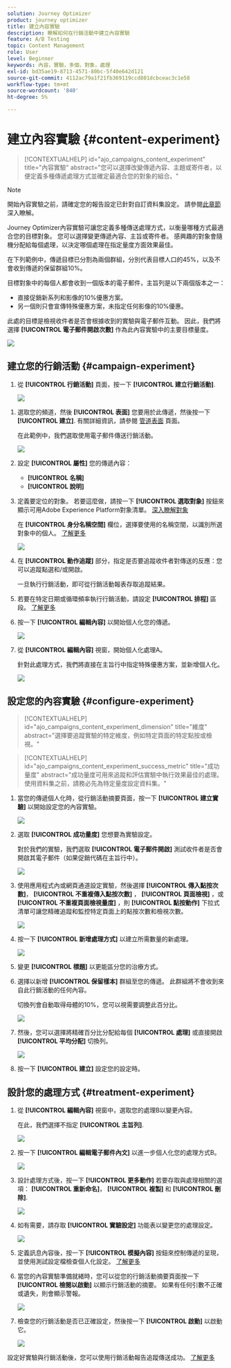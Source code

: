 ```yaml
---
solution: Journey Optimizer
product: journey optimizer
title: 建立內容實驗
description: 瞭解如何在行銷活動中建立內容實驗
feature: A/B Testing
topic: Content Management
role: User
level: Beginner
keywords: 內容，實驗，多個，對象，處理
exl-id: bd35ae19-8713-4571-80bc-5f40e642d121
source-git-commit: 4112ac79a1f21fb369119ccd801dcbceac3c1e58
workflow-type: tm+mt
source-wordcount: '840'
ht-degree: 5%

---
```


# 建立內容實驗 {#content-experiment}

>[!CONTEXTUALHELP]
>id="ajo_campaigns_content_experiment"
>title="內容實驗"
>abstract="您可以選擇改變傳遞內容、主題或寄件者，以便定義多種傳遞處理方式並確定最適合您的對象的組合。"

>[!NOTE]
>
>開始內容實驗之前，請確定您的報告設定已針對自訂資料集設定。 請參閱[此章節](reporting-configuration.md)深入瞭解。

Journey Optimizer內容實驗可讓您定義多種傳送處理方式，以衡量哪種方式最適合您的目標對象。 您可以選擇變更傳遞內容、主旨或寄件者。 感興趣的對象會隨機分配給每個處理，以決定哪個處理在指定量度方面效果最佳。

在下列範例中，傳遞目標已分割為兩個群組，分別代表目標人口的45%，以及不會收到傳遞的保留群組10%。

目標對象中的每個人都會收到一個版本的電子郵件，主旨列是以下兩個版本之一：

* 直接促銷新系列和影像的10%優惠方案。
* 另一個則只會宣傳特殊優惠方案，未指定任何影像的10%優惠。

此處的目標是檢視收件者是否會根據收到的實驗與電子郵件互動。 因此，我們將選擇 **[!UICONTROL 電子郵件開啟次數]** 作為此內容實驗中的主要目標量度。

![](assets/content_experiment.png)

## 建立您的行銷活動 {#campaign-experiment}

1. 從 **[!UICONTROL 行銷活動]** 頁面，按一下 **[!UICONTROL 建立行銷活動]**.

   ![](assets/content_experiment_1.png)

<!--
1. In the **[!UICONTROL Properties]** section, choose your **[!UICONTROL Campaign type]**:

    * **[!UICONTROL Scheduled]**: designed to send marketing messages and can be executed immediately or at a specified date.

    * **[!UICONTROL API-Triggered]**: designed to send transactional messages, such as password reset notifications or cart abandonment reminders. 
    
        To execute an API-triggered campaign, you will need to make an API call. [Learn more](api-triggered-campaigns.md)
-->
1. 選取您的頻道，然後 **[!UICONTROL 表面]** 您要用於此傳遞，然後按一下 **[!UICONTROL 建立]**. 有關詳細資訊，請參閱 [管道表面](../configuration/channel-surfaces.md) 頁面。

   在此範例中，我們選取使用電子郵件傳送行銷活動。

   ![](assets/content_experiment_2.png)

1. 設定 **[!UICONTROL 屬性]** 您的傳遞內容：
   * **[!UICONTROL 名稱]**
   * **[!UICONTROL 說明]**

1. 定義要定位的對象。 若要這麼做，請按一下 **[!UICONTROL 選取對象]** 按鈕來顯示可用Adobe Experience Platform對象清單。 [深入瞭解對象](../audience/about-audiences.md)

   在 **[!UICONTROL 身分名稱空間]** 欄位，選擇要使用的名稱空間，以識別所選對象中的個人。 [了解更多](get-started-experiment.md#content-experiment-work)

   ![](assets/content_experiment_16.png)

1. 在 **[!UICONTROL 動作追蹤]** 部分，指定是否要追蹤收件者對傳送的反應：您可以追蹤點選和/或開啟。

   一旦執行行銷活動，即可從行銷活動報表存取追蹤結果。

1. 若要在特定日期或循環頻率執行行銷活動，請設定 **[!UICONTROL 排程]** 區段。 [了解更多](create-campaign.md)

1. 按一下 **[!UICONTROL 編輯內容]** 以開始個人化您的傳遞。

   ![](assets/content_experiment_17.png)

1. 從 **[!UICONTROL 編輯內容]** 視窗，開始個人化處理A。

   針對此處理方式，我們將直接在主旨行中指定特殊優惠方案，並新增個人化。

   ![](assets/content_experiment_5.png)

## 設定您的內容實驗 {#configure-experiment}

>[!CONTEXTUALHELP]
>id="ajo_campaigns_content_experiment_dimension"
>title="維度"
>abstract="選擇要追蹤實驗的特定維度，例如特定頁面的特定點按或檢視。"

>[!CONTEXTUALHELP]
>id="ajo_campaigns_content_experiment_success_metric"
>title="成功量度"
>abstract="成功量度可用來追蹤和評估實驗中執行效果最佳的處理。 使用資料集之前，請務必先為特定量度設定資料集。"

1. 當您的傳遞個人化時，從行銷活動摘要頁面，按一下 **[!UICONTROL 建立實驗]** 以開始設定您的內容實驗。

   ![](assets/content_experiment_3.png)

1. 選取 **[!UICONTROL 成功量度]** 您想要為實驗設定。

   對於我們的實驗，我們選取 **[!UICONTROL 電子郵件開啟]** 測試收件者是否會開啟其電子郵件（如果促銷代碼在主旨行中）。

   ![](assets/content_experiment_11.png)

1. 使用應用程式內或網頁通道設定實驗，然後選擇 **[!UICONTROL 傳入點按次數]**， **[!UICONTROL 不重複傳入點按次數]** ， **[!UICONTROL 頁面檢視]** ，或 **[!UICONTROL 不重複頁面檢視量度]** ，則 **[!UICONTROL 點按動作]**  下拉式清單可讓您精確追蹤和監控特定頁面上的點按次數和檢視次數。

   ![](assets/content_experiment_20.png)

1. 按一下 **[!UICONTROL 新增處理方式]** 以建立所需數量的新處理。

   ![](assets/content_experiment_8.png)

1. 變更 **[!UICONTROL 標題]** 以更能區分您的治療方式。

1. 選擇以新增 **[!UICONTROL 保留樣本]** 群組至您的傳遞。 此群組將不會收到來自此行銷活動的任何內容。

   切換列會自動取得母體的10%，您可以視需要調整此百分比。

   ![](assets/content_experiment_12.png)

1. 然後，您可以選擇將精確百分比分配給每個 **[!UICONTROL 處理]** 或直接開啟 **[!UICONTROL 平均分配]** 切換列。

   ![](assets/content_experiment_13.png)

1. 按一下 **[!UICONTROL 建立]** 設定您的設定時。

## 設計您的處理方式 {#treatment-experiment}

1. 從 **[!UICONTROL 編輯內容]** 視窗中，選取您的處理B以變更內容。

   在此，我們選擇不指定 **[!UICONTROL 主旨列]**.

   ![](assets/content_experiment_18.png)

1. 按一下 **[!UICONTROL 編輯電子郵件內文]** 以進一步個人化您的處理方式B。

   ![](assets/content_experiment_9.png)

1. 設計處理方式後，按一下 **[!UICONTROL 更多動作]** 若要存取與處理相關的選項： **[!UICONTROL 重新命名]**， **[!UICONTROL 複製]** 和 **[!UICONTROL 刪除]**.

   ![](assets/content_experiment_7.png)

1. 如有需要，請存取 **[!UICONTROL 實驗設定]** 功能表以變更您的處理設定。

   ![](assets/content_experiment_19.png)

1. 定義訊息內容後，按一下 **[!UICONTROL 模擬內容]** 按鈕來控制傳遞的呈現，並使用測試設定檔檢查個人化設定。 [了解更多](../email/preview.md)

1. 當您的內容實驗準備就緒時，您可以從您的行銷活動摘要頁面按一下 **[!UICONTROL 檢閱以啟動]** 以顯示行銷活動的摘要。 如果有任何引數不正確或遺失，則會顯示警報。

   ![](assets/content_experiment_15.png)

1. 檢查您的行銷活動是否已正確設定，然後按一下 **[!UICONTROL 啟動]** 以啟動它。

   ![](assets/content_experiment_14.png)

設定好實驗與行銷活動後，您可以使用行銷活動報告追蹤傳送成功。 [了解更多](../reports/campaign-global-report.md#experimentation-report)
